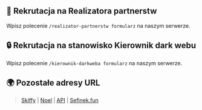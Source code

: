 ## 🤝 Rekrutacja na Realizatora partnerstw
Wpisz polecenie `/realizator-partnerstw formularz` na naszym serwerze.

## 🔒 Rekrutacja na stanowisko Kierownik dark webu
Wpisz polecenie `/kierownik-darkweba formularz` na naszym serwerze.

## 🌍 Pozostałe adresy URL
> [Skiffy](https://skiffybot.xyz) | [Noel](https://noel.skiffybot.xyz) | [API](https://api.skiffybot.xyz) | [Sefinek.fun](https://sefinek.fun)